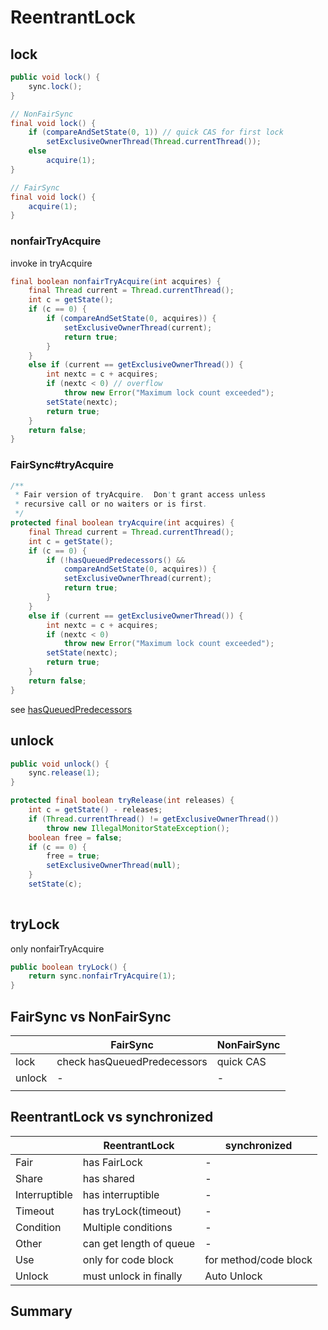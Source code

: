 # ReentrantLock



## lock

```java
public void lock() {
    sync.lock();
}

// NonFairSync
final void lock() {
    if (compareAndSetState(0, 1)) // quick CAS for first lock
        setExclusiveOwnerThread(Thread.currentThread());
    else
        acquire(1);
}

// FairSync
final void lock() {
    acquire(1);
}
```



### nonfairTryAcquire

invoke in tryAcquire

```java
final boolean nonfairTryAcquire(int acquires) {
    final Thread current = Thread.currentThread();
    int c = getState();
    if (c == 0) {
        if (compareAndSetState(0, acquires)) {
            setExclusiveOwnerThread(current);
            return true;
        }
    }
    else if (current == getExclusiveOwnerThread()) {
        int nextc = c + acquires;
        if (nextc < 0) // overflow
            throw new Error("Maximum lock count exceeded");
        setState(nextc);
        return true;
    }
    return false;
}
```



### FairSync#tryAcquire 

```java
/**
 * Fair version of tryAcquire.  Don't grant access unless
 * recursive call or no waiters or is first.
 */
protected final boolean tryAcquire(int acquires) {
    final Thread current = Thread.currentThread();
    int c = getState();
    if (c == 0) {
        if (!hasQueuedPredecessors() &&
            compareAndSetState(0, acquires)) {
            setExclusiveOwnerThread(current);
            return true;
        }
    }
    else if (current == getExclusiveOwnerThread()) {
        int nextc = c + acquires;
        if (nextc < 0)
            throw new Error("Maximum lock count exceeded");
        setState(nextc);
        return true;
    }
    return false;
}
```

see [hasQueuedPredecessors](/docs/CS/Java/JDK.Concurrency/AQS.md?id=hasqueuedpredecessors)

## unlock

```java
public void unlock() {
    sync.release(1);
}

protected final boolean tryRelease(int releases) {
    int c = getState() - releases;
    if (Thread.currentThread() != getExclusiveOwnerThread())
        throw new IllegalMonitorStateException();
    boolean free = false;
    if (c == 0) {
        free = true;
        setExclusiveOwnerThread(null);
    }
    setState(c);
   
```



## tryLock

only nonfairTryAcquire

```java
public boolean tryLock() {
    return sync.nonfairTryAcquire(1);
}
```



## FairSync vs NonFairSync

|        | FairSync                    | NonFairSync |
| ------ | --------------------------- | ----------- |
| lock   | check hasQueuedPredecessors | quick CAS   |
| unlock | -                           | -           |
|        |                             |             |



## ReentrantLock vs synchronized



|               | ReentrantLock     | synchronized |
| ------------- | ----------------- | ------------ |
| Fair          | has FairLock      | - |
| Share         | has shared        | - |
| Interruptible | has interruptible | - |
| Timeout | has tryLock(timeout) | - |
| Condition | Multiple conditions | - |
| Other | can get length of queue | - |
| Use | only for code block | for method/code block |
| Unlock | must unlock in finally | Auto Unlock |





## Summary

